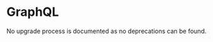 <!-- NOTE: THIS FILE IS AUTOGENERATED. DO NOT EDIT BY HAND. -->
<!-- see templates/registry/markdown/attribute_namespace.md.j2 -->

# GraphQL

No upgrade process is documented as no deprecations can be found.




